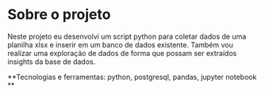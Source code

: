 # Sobre o projeto
Neste projeto eu desenvolvi um script python para coletar dados de uma planilha xlsx e inserir em um banco de dados existente. Também vou realizar uma exploração de dados de forma que possam ser extraídos insights da base de dados.

**Tecnologias e ferramentas: python, postgresql, pandas, jupyter notebook
**
